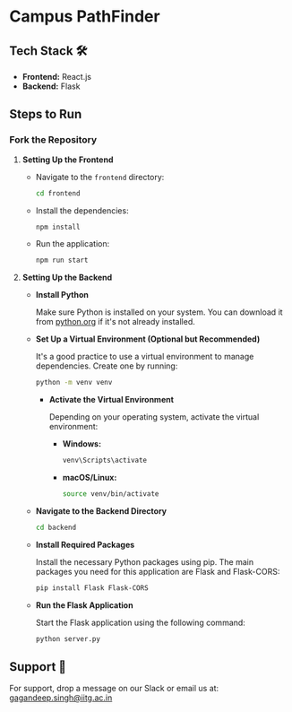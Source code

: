 # Campus PathFinder

## Tech Stack 🛠️

- **Frontend:** React.js
- **Backend:** Flask

## Steps to Run

### Fork the Repository

1. **Setting Up the Frontend**

   - Navigate to the `frontend` directory:
     ```bash
     cd frontend
     ```

   - Install the dependencies:
     ```bash
     npm install
     ```

   - Run the application:
     ```bash
     npm run start
     ```

2. **Setting Up the Backend**

   - **Install Python**

     Make sure Python is installed on your system. You can download it from [python.org](https://www.python.org/) if it's not already installed.

   - **Set Up a Virtual Environment (Optional but Recommended)**

     It's a good practice to use a virtual environment to manage dependencies. Create one by running:
     ```bash
     python -m venv venv
     ```

     - **Activate the Virtual Environment**

       Depending on your operating system, activate the virtual environment:

       - **Windows:**
         ```bash
         venv\Scripts\activate
         ```

       - **macOS/Linux:**
         ```bash
         source venv/bin/activate
         ```

   - **Navigate to the Backend Directory**

     ```bash
     cd backend
     ```

   - **Install Required Packages**

     Install the necessary Python packages using pip. The main packages you need for this application are Flask and Flask-CORS:
     ```bash
     pip install Flask Flask-CORS
     ```


   - **Run the Flask Application**

     Start the Flask application using the following command:
     ```bash
     python server.py
     ```

## Support 💬

For support, drop a message on our Slack or email us at: [gagandeep.singh@iitg.ac.in](mailto:gagandeep.singh@iitg.ac.in)
